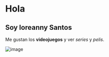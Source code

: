 # Hola
## Soy loreanny Santos
Me gustan los **videojuegos** y ver _series_ y _pelis_.

![image](https://user-images.githubusercontent.com/91671605/135502843-62092836-c363-4ac8-8e98-598e5356567c.png)

